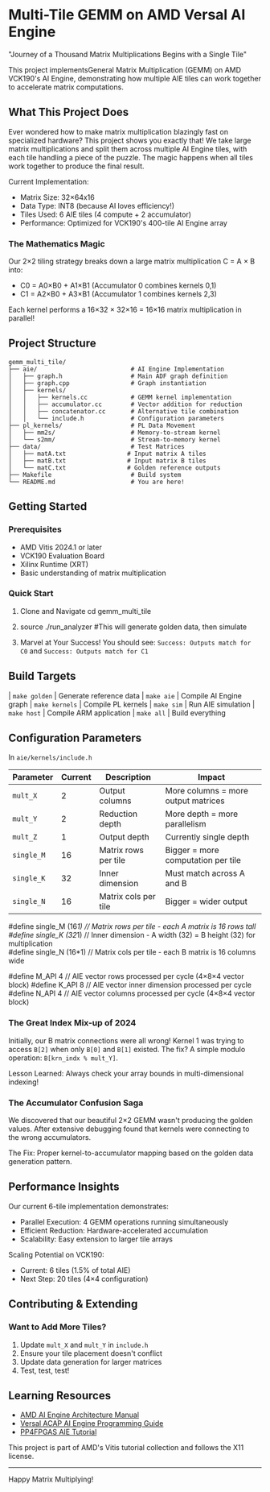 # Multi-Tile GEMM on AMD Versal AI Engine 

 "Journey of a Thousand Matrix Multiplications Begins with a Single Tile" 
 
 This project implementsGeneral Matrix Multiplication (GEMM) on AMD VCK190's AI Engine, demonstrating how multiple AIE tiles can work together to accelerate matrix computations.

##  What This Project Does

Ever wondered how to make matrix multiplication blazingly fast on specialized hardware? This project shows you exactly that! We take large matrix multiplications and split them across multiple AI Engine tiles, with each tile handling a piece of the puzzle. The magic happens when all tiles work together to produce the final result.

Current Implementation:
- Matrix Size: 32×64x16 
- Data Type: INT8 (because AI loves efficiency!)
- Tiles Used: 6 AIE tiles (4 compute + 2 accumulator)
- Performance: Optimized for VCK190's 400-tile AI Engine array

### The Mathematics Magic 
Our 2×2 tiling strategy breaks down a large matrix multiplication C = A × B into:

- C0 = A0×B0 + A1×B1 (Accumulator 0 combines kernels 0,1)
- C1 = A2×B0 + A3×B1 (Accumulator 1 combines kernels 2,3)

Each kernel performs a 16×32 × 32×16 = 16×16 matrix multiplication in parallel!

##  Project Structure

```
gemm_multi_tile/
├── aie/                          # AI Engine Implementation
│   ├── graph.h                   # Main ADF graph definition
│   ├── graph.cpp                 # Graph instantiation
│   ├── kernels/
│   │   ├── kernels.cc            # GEMM kernel implementation
│   │   ├── accumulator.cc        # Vector addition for reduction
│   │   ├── concatenator.cc       # Alternative tile combination
│   │   └── include.h             # Configuration parameters
├── pl_kernels/                   # PL Data Movement
│   ├── mm2s/                     # Memory-to-stream kernel
│   └── s2mm/                     # Stream-to-memory kernel
├── data/                         # Test Matrices
│   ├── matA.txt                 # Input matrix A tiles
│   ├── matB.txt                 # Input matrix B tiles
│   └── matC.txt                 # Golden reference outputs
├── Makefile                      # Build system
└── README.md                     # You are here!
```

## Getting Started

### Prerequisites
- AMD Vitis 2024.1 or later
- VCK190 Evaluation Board
- Xilinx Runtime (XRT)
- Basic understanding of matrix multiplication 

### Quick Start 

1. Clone and Navigate
   cd gemm_multi_tile

2. source ./run_analyzer 
   #This will generate golden data, then simulate
 
3.  Marvel at Your Success!
   You should see: `Success: Outputs match for C0` and `Success: Outputs match for C1`

## Build Targets

| `make golden` | Generate reference data 
| `make aie` | Compile AI Engine graph 
| `make kernels` | Compile PL kernels 
| `make sim` | Run AIE simulation 
| `make host` | Compile ARM application 
| `make all` | Build everything 

## Configuration Parameters

In `aie/kernels/include.h` 

| Parameter | Current | Description | Impact |
|-----------|---------|-------------|---------|
| `mult_X` | 2 | Output columns | More columns = more output matrices |
| `mult_Y` | 2 | Reduction depth | More depth = more parallelism |
| `mult_Z` | 1 | Output depth | Currently single depth |
| `single_M` | 16 | Matrix rows per tile | Bigger = more computation per tile |
| `single_K` | 32 | Inner dimension | Must match across A and B |
| `single_N` | 16 | Matrix cols per tile | Bigger = wider output |

#define single_M (16*1)  // Matrix rows per tile - each A matrix is 16 rows tall
#define single_K (32*1)  // Inner dimension - A width (32) = B height (32) for multiplication  
#define single_N (16*1)  // Matrix cols per tile - each B matrix is 16 columns wide

#define M_API 4          // AIE vector rows processed per cycle (4×8×4 vector block)
#define K_API 8          // AIE vector inner dimension processed per cycle  
#define N_API 4          // AIE vector columns processed per cycle (4×8×4 vector block)

### The Great Index Mix-up of 2024
Initially, our B matrix connections were all wrong! Kernel 1 was trying to access `B[2]` when only `B[0]` and `B[1]` existed. The fix? A simple modulo operation: `B[krn_indx % mult_Y]`.

Lesson Learned: Always check your array bounds in multi-dimensional indexing!

### The Accumulator Confusion Saga  
We discovered that our beautiful 2×2 GEMM wasn't producing the golden values. After extensive debugging  found that kernels were connecting to the wrong accumulators.

The Fix: Proper kernel-to-accumulator mapping based on the golden data generation pattern.


##  Performance Insights

Our current 6-tile implementation demonstrates:
- Parallel Execution: 4 GEMM operations running simultaneously
- Efficient Reduction: Hardware-accelerated accumulation
- Scalability: Easy extension to larger tile arrays

Scaling Potential on VCK190:
- Current: 6 tiles (1.5% of total AIE)
- Next Step: 20 tiles (4×4 configuration)

## Contributing & Extending

### Want to Add More Tiles?
1. Update `mult_X` and `mult_Y` in `include.h`
2. Ensure your tile placement doesn't conflict
3. Update data generation for larger matrices
4. Test, test, test!



## Learning Resources

- [AMD AI Engine Architecture Manual](https://docs.amd.com/r/en-US/am009-versal-ai-engine)
- [Versal ACAP AI Engine Programming Guide](https://docs.amd.com/r/en-US/ug1079-ai-engine-kernel-coding)
- [PP4FPGAS AIE Tutorial](https://pp4fpgas.readthedocs.io/en/latest/project_aie.html)

This project is part of AMD's Vitis tutorial collection and follows the X11 license.

---


Happy Matrix Multiplying! 

